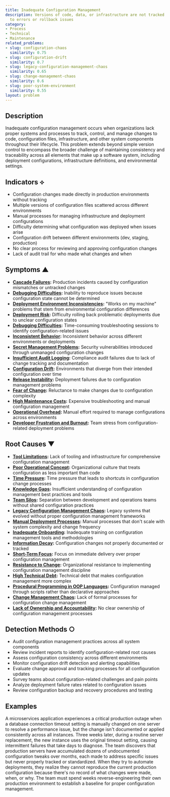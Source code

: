```yaml
---
title: Inadequate Configuration Management
description: Versions of code, data, or infrastructure are not tracked properly, leading
  to errors or rollback issues
category:
- Process
- Technical
- Maintenance
related_problems:
- slug: configuration-chaos
  similarity: 0.75
- slug: configuration-drift
  similarity: 0.7
- slug: legacy-configuration-management-chaos
  similarity: 0.65
- slug: change-management-chaos
  similarity: 0.6
- slug: poor-system-environment
  similarity: 0.55
layout: problem
---
```


## Description

Inadequate configuration management occurs when organizations lack proper systems and processes to track, control, and manage changes to code, configuration files, infrastructure, and other system components throughout their lifecycle. This problem extends beyond simple version control to encompass the broader challenge of maintaining consistency and traceability across all elements that make up a software system, including deployment configurations, infrastructure definitions, and environmental settings.

## Indicators ⟡

- Configuration changes made directly in production environments without tracking
- Multiple versions of configuration files scattered across different environments
- Manual processes for managing infrastructure and deployment configurations
- Difficulty determining what configuration was deployed when issues arise
- Configuration drift between different environments (dev, staging, production)
- No clear process for reviewing and approving configuration changes
- Lack of audit trail for who made what changes and when

## Symptoms ▲

- **[Cascade Failures](cascade-failures.md):** Production incidents caused by configuration mismatches or untracked changes
- **[Debugging Difficulties](debugging-difficulties.md):** Inability to reproduce issues because configuration state cannot be determined
- **[Deployment Environment Inconsistencies](deployment-environment-inconsistencies.md):** "Works on my machine" problems that stem from environmental configuration differences
- **[Deployment Risk](deployment-risk.md):** Difficulty rolling back problematic deployments due to unclear configuration states
- **[Debugging Difficulties](debugging-difficulties.md):** Time-consuming troubleshooting sessions to identify configuration-related issues
- **[Inconsistent Behavior](inconsistent-behavior.md):** Inconsistent behavior across different environments or deployments
- **[Secret Management Problems](secret-management-problems.md):** Security vulnerabilities introduced through unmanaged configuration changes
- **[Insufficient Audit Logging](insufficient-audit-logging.md):** Compliance audit failures due to lack of change tracking and documentation
- **[Configuration Drift](configuration-drift.md):** Environments that diverge from their intended configuration over time
- **[Release Instability](release-instability.md):** Deployment failures due to configuration management problems
- **[Fear of Change](fear-of-change.md):** Reluctance to make changes due to configuration complexity
- **[High Maintenance Costs](high-maintenance-costs.md):** Expensive troubleshooting and manual configuration management
- **[Operational Overhead](operational-overhead.md):** Manual effort required to manage configurations across environments
- **[Developer Frustration and Burnout](developer-frustration-and-burnout.md):** Team stress from configuration-related deployment problems

## Root Causes ▼

- **[Tool Limitations](tool-limitations.md):** Lack of tooling and infrastructure for comprehensive configuration management
- **[Poor Operational Concept](poor-operational-concept.md):** Organizational culture that treats configuration as less important than code
- **[Time Pressure](time-pressure.md):** Time pressure that leads to shortcuts in configuration change processes
- **[Knowledge Gaps](knowledge-gaps.md):** Insufficient understanding of configuration management best practices and tools
- **[Team Silos](team-silos.md):** Separation between development and operations teams without shared configuration practices
- **[Legacy Configuration Management Chaos](legacy-configuration-management-chaos.md):** Legacy systems that evolved without proper configuration management frameworks
- **[Manual Deployment Processes](manual-deployment-processes.md):** Manual processes that don't scale with system complexity and change frequency
- **[Inadequate Onboarding](inadequate-onboarding.md):** Inadequate training on configuration management tools and methodologies
- **[Information Decay](information-decay.md):** Configuration changes not properly documented or tracked
- **[Short-Term Focus](short-term-focus.md):** Focus on immediate delivery over proper configuration management
- **[Resistance to Change](resistance-to-change.md):** Organizational resistance to implementing configuration management discipline
- **[High Technical Debt](high-technical-debt.md):** Technical debt that makes configuration management more complex
- **[Procedural Programming in OOP Languages](procedural-programming-in-oop-languages.md):** Configuration managed through scripts rather than declarative approaches
- **[Change Management Chaos](change-management-chaos.md):** Lack of formal processes for configuration change management
- **[Lack of Ownership and Accountability](lack-of-ownership-and-accountability.md):** No clear ownership of configuration management processes

## Detection Methods ○

- Audit configuration management practices across all system components
- Review incident reports to identify configuration-related root causes
- Assess configuration consistency across different environments
- Monitor configuration drift detection and alerting capabilities
- Evaluate change approval and tracking processes for all configuration updates
- Survey teams about configuration-related challenges and pain points
- Analyze deployment failure rates related to configuration issues
- Review configuration backup and recovery procedures and testing

## Examples

A microservices application experiences a critical production outage when a database connection timeout setting is manually changed on one server to resolve a performance issue, but the change isn't documented or applied consistently across all instances. Three weeks later, during a routine server replacement, the new instance uses the original timeout setting, causing intermittent failures that take days to diagnose. The team discovers that production servers have accumulated dozens of undocumented configuration tweaks over months, each made to address specific issues but never properly tracked or standardized. When they try to automate deployments, they realize they cannot reproduce the current production configuration because there's no record of what changes were made, when, or why. The team must spend weeks reverse-engineering their own production environment to establish a baseline for proper configuration management.